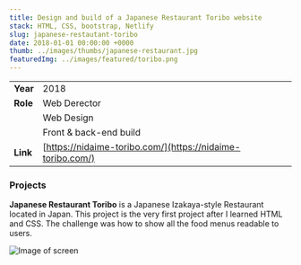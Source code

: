 ```yaml
---
title: Design and build of a Japanese Restaurant Toribo website
stack: HTML, CSS, bootstrap, Netlify
slug: japanese-restautant-toribo
date: 2018-01-01 00:00:00 +0000
thumb: ../images/thumbs/japanese-restaurant.jpg
featuredImg: ../images/featured/toribo.png
---
```


|          |                                                            |
| -------- | ---------------------------------------------------------- |
| **Year** | 2018                                                       |
| **Role** | Web Derector                                               |
|          | Web Design                                                 |
|          | Front & back-end build                                     |
| **Link** | [https://nidaime-toribo.com/](https://nidaime-toribo.com/) |

### Projects

**Japanese Restaurant Toribo** is a Japanese Izakaya-style Restaurant located in Japan. This project is the very first project after I learned HTML and CSS. The challenge was how to show all the food menus readable to users.

![Image of screen](../images/featured/toribo2.png)
